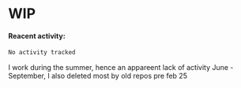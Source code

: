 # WIP

#### Reacent activity:
<!--START_SECTION:waka-->

```txt
No activity tracked
```

<!--END_SECTION:waka-->

I work during the summer, hence an appareent lack of activity June - September, I also deleted most by old repos pre feb 25
